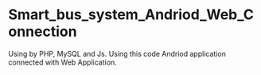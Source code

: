 # Smart_bus_system_Andriod_Web_Connection

Using by PHP, MySQL and Js.
Using this code Andriod application connected with Web Application.
